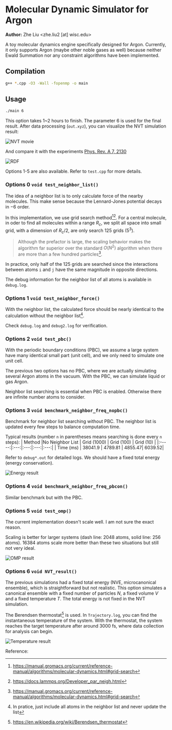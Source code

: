 # Molecular Dynamic Simulator for Argon

**Author:** Zhe Liu <zhe.liu2 [at] wisc.edu>

A toy molecular dynamics engine specifically designed for Argon. Currently, it only supports Argon (maybe other noble gases as well) because neither Ewald Summation nor any constraint algorithms have been implemented.

## Compilation

```bash
g++ *.cpp -O3 -Wall -fopenmp -o main
```

## Usage

```bash
./main 6
```
This option takes 1~2 hours to finish. The parameter 6 is used for the final result. After data processing (`out.xyz`), you can visualize the NVT simulation result:

![NVT movie](doc/movie.gif)

And compare it with the experiments [Phys. Rev. A 7, 2130](https://journals.aps.org/pra/abstract/10.1103/PhysRevA.7.2130)

![RDF](doc/gr.svg)

Options 1-5 are also available. Refer to `test.cpp` for more details.

### Options 0 `void test_neighbor_list()`
The idea of a neighbor list is to only calculate force of the nearby molecules. This make sense because the Lennard-Jones potential decays in $-6$ order.

In this implementation, we use grid search method[^1][^3]. For a central molecule, in oder to find all molecules within a range $R_c$, we split all space into small grid, with a dimension of $R_c/2$, are only search 125 grids ($5^3$). 

> Although the prefactor is large, the scaling behavior makes the algorithm far superior over the standard $O(N^2)$ algorithm when there are more than a few hundred particles[^1]. 

In practice, only half of the 125 grids are searched since the interactions between atoms `i` and `j` have the same magnitude in opposite directions.

The debug information for the neighbor list of all atoms is available in `debug.log`.

### Options 1 `void test_neighbor_force()`
With the neighbor list, the calculated force should be nearly identical to the calculation without the neighbor list[^2].

Check `debug.log` and `debug2.log` for verification.

### Options 2 `void test_pbc()`
With the periodic boundary conditions (PBC), we assume a large system have many identical small part (unit cell), and we only need to simulate one unit cell. 

The previous two options has no PBC, where we are actually simulating several Argon atoms in the vacuum. With the PBC, we can simulate liquid or gas Argon.

Neighbor list searching is essential when PBC is enabled.
Otherwise there are infinite number atoms to consider.

### Options 3 `void benchmark_neighbor_freq_nopbc()`
Benchmark for neighbor list searching without PBC. The neighbor list is updated every few steps to balance computation time.

Typical results (number `n` in parentheses means searching is done every `n` steps):
| Method |No Neighbor List |  Grid (1000) | Grid (100) |  Grid (10) |
|:-----:|:---:|:---:|:---:|:---:|
|   Time (ms)   | 38041.9 | 4789.81 | 4855.47| 6039.52|

Refer to `debug*.out` for detailed logs. We should have a fixed total energy (energy conservation).

![Energy result](doc/energy.svg)

### Options 4 `void benchmark_neighbor_freq_pbcon()`
Similar benchmark but with the PBC.

### Options 5 `void test_omp()`
The current implementation doesn't scale well. I am not sure the exact reason.

Scaling is better for larger systems (dash line: 2048 atoms, solid line: 256 atoms). 16384 atoms scale more better than these two situations but still not very ideal.

![OMP result](doc/omp.svg)

### Options 6 `void NVT_result()`
The previous simulations had a fixed total energy (NVE, microcanonical ensemble), which is straightforward but not realistic. This option simulates a canonical ensemble with a fixed number of particles $N$, a fixed volume $V$ and a fixed temperature $T$.
The total energy is not fixed in the NVT simulation.

The Berendsen thermostat[^4] is used.
In `Trajectory.log`, you can find the instantaneous temperature of the system. With the thermostat, the system reaches the target temperature after around 3000 fs, where data collection for analysis can begin.

![Temperature result](doc/temperature.svg)


Reference:

[^1]: https://manual.gromacs.org/current/reference-manual/algorithms/molecular-dynamics.html#grid-search
[^2]: In pratice, just include all atoms in the neighbor list and never update the list
[^3]: https://docs.lammps.org/Developer_par_neigh.html
[^4]: https://en.wikipedia.org/wiki/Berendsen_thermostat
